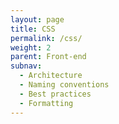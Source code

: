 ```yaml
---
layout: page
title: CSS
permalink: /css/
weight: 2
parent: Front-end
subnav:
  - Architecture
  - Naming conventions
  - Best practices
  - Formatting
---
```


